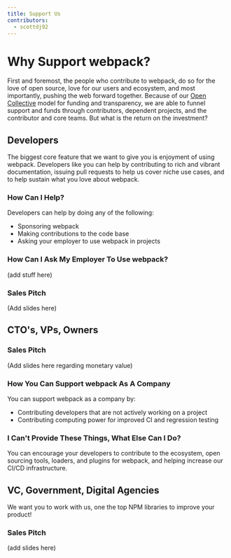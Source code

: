```yaml
---
title: Support Us
contributors:
  - scottdj92
---
```


# Why Support webpack?
First and foremost, the people who contribute to webpack, do so for the love of open source, love for our users and ecosystem, and most importantly, pushing the web forward together. Because of our [Open Collective](http://opencollective.com/webpack) model for funding and transparency, we are able to funnel support and funds through contributors, dependent projects, and the contributor and core teams. But what is the return on the investment?

## Developers
The biggest core feature that we want to give you is enjoyment of using webpack. Developers like you can help by contributing to rich and vibrant documentation, issuing pull requests to help us cover niche use cases, and to help sustain what you love about webpack.

### How Can I Help?
Developers can help by doing any of the following:
*   Sponsoring webpack
*   Making contributions to the code base
*   Asking your employer to use webpack in projects

### How Can I Ask My Employer To Use webpack?

(add stuff here)

### Sales Pitch
(Add slides here)

## CTO's, VPs, Owners

### Sales Pitch
(Add slides here regarding monetary value)

### How You Can Support webpack As A Company
You can support webpack as a company by:
*   Contributing developers that are not actively working on a project
*   Contributing computing power for improved CI and regression testing

### I Can't Provide These Things, What Else Can I Do?
You can encourage your developers to contribute to the ecosystem, open sourcing tools, loaders, and plugins for webpack, and helping increase our CI/CD infrastructure.

## VC, Government, Digital Agencies
We want you to work with us, one the top NPM libraries to improve your product!

### Sales Pitch
(add slides here)
